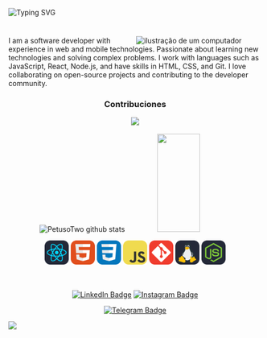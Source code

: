 
![Typing SVG](https://readme-typing-svg.herokuapp.com/?color=02D9F7FF&size=35&center=true&vCenter=true&width=1000&lines=Welcome!;I'm+from+Perú;Software+Developer)
<h1></h1>
<img src="https://raw.githubusercontent.com/MicaelliMedeiros/micaellimedeiros/master/image/computer-illustration.png" alt="ilustração de um computador" min-width="400px" max-width="400px" width="250px" align="right">

<p align="left" margin="20px" padding="30px"> 
  I am a software developer with experience in web and mobile technologies. Passionate about learning new technologies and solving complex problems. I work with languages such as JavaScript, React, Node.js, and have skills in HTML, CSS, and Git. I love collaborating on open-source projects and contributing to the developer community.
</p>


<h3 align="center" padding-top="30px">Contribuciones</h3>
<p align="center">
<img width="740em" src="https://github-profile-summary-cards.vercel.app/api/cards/profile-details?username=PetusoTwo&theme=github_dark" />
</p>

<!-----------------------------------------Contribuciones----------------------------------------------------------------->

<div align="center">  
  <img width="49%" height="195px" src="https://github-readme-stats.vercel.app/api?username=PetusoTwo&show_icons=true&count_private=true&hide_border=true&title_color=02D9F7FF&icon_color=02D9F7FF&text_color=c9d1d9&bg_color=0d1117" alt="PetusoTwo github stats" /> 
  
  <img width="41%" height="195px" src="https://github-readme-stats.vercel.app/api/top-langs/?username=PetusoTwo&layout=compact&hide_border=true&title_color=02D9F7FF&text_color=02D9F7FF&bg_color=0d1117" />
</div> 
<!---------------------------------------------------------------------------------------------------------->
<p align="center"> 
<img src="https://github.com/tandpfun/skill-icons/blob/main/icons/React-Dark.svg" width="48" title="React.Js"> 
<img src="https://github.com/tandpfun/skill-icons/blob/main/icons/HTML.svg" width="48" title="HTML"> 
<img src="https://github.com/tandpfun/skill-icons/blob/main/icons/CSS.svg" width="48" title="CSS">   
<img src="https://github.com/tandpfun/skill-icons/blob/main/icons/JavaScript.svg" width="48"  title="Javascript">          
<img src="https://github.com/tandpfun/skill-icons/blob/main/icons/Git.svg" width="48" title="Git">           
<img src="https://github.com/tandpfun/skill-icons/blob/main/icons/Linux-Dark.svg" width="48" title="Linux">   
<img src="https://github.com/tandpfun/skill-icons/blob/main/icons/NodeJS-Dark.svg" width="48" title="NodeJs">      
<p/>

<!-----------------------------------Social media ----------------------------------------------------------------------->

<p align="center">
    <br/><br/><a href="https://www.linkedin.com/in/:3" target="_blank"><img src="https://img.shields.io/badge/-LinkedIn-0A0A0B?logo=linkedin&style=for-the-badge&logoColor=white" alt="LinkedIn Badge" /></a>
    <a href="https://www.instagram.com/petuso_two/" target="_blank"><img src="https://img.shields.io/badge/-Instagram-0A0A0B?logo=instagram&style=for-the-badge&logoColor=white" alt="Instagram Badge" /></a>
    
<p align="center"><a href="https://t.me/petusotwo" target="_blank"><img src="https://img.shields.io/badge/-Telegram-0A0A0B?logo=telegram&style=for-the-badge&logoColor=white" alt="Telegram Badge" /></a>
<!---------------------------------------------------------------------------------------------------------->

![](https://github.com/Platane/snk/PetusoTwo/output/github-contribution-grid-snake.svg)
<h2></h2>
